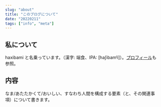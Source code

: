 ```yaml
---
slug: "about"
title: "このブログについて"
date: "20220211"
tags: ["info", "meta"]
---
```


## 私について

haxibami と名乗っています。（漢字: 端食、IPA: [haʃibamʲi]）。[プロフィール](https://haxibami.net/profile)も参照。

## 内容

なま/あたたかくて/おいしい、すなわち人間を構成する要素（と、その関連事項）について書きます。
